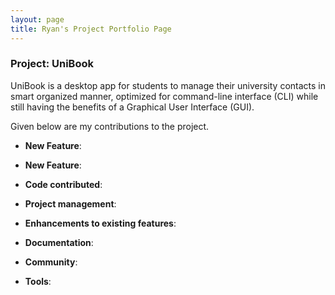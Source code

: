```yaml
---
layout: page
title: Ryan's Project Portfolio Page
---
```


### Project: UniBook

UniBook is a desktop app for students to manage their university contacts in smart organized manner, optimized for command-line interface (CLI) while still having the benefits of a Graphical User Interface (GUI).

Given below are my contributions to the project.

* **New Feature**: 

* **New Feature**: 

* **Code contributed**:

* **Project management**:

* **Enhancements to existing features**:

* **Documentation**:

* **Community**:
   
* **Tools**:

